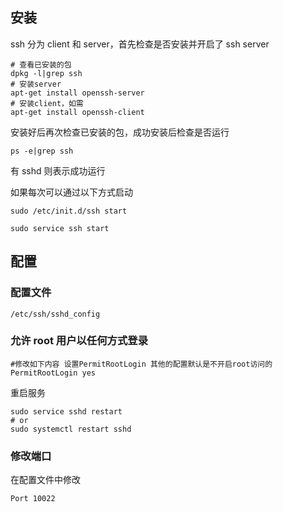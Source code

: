 ## 安装

ssh 分为 client 和 server，首先检查是否安装并开启了 ssh server


```shell
# 查看已安装的包
dpkg -l|grep ssh
# 安装server
apt-get install openssh-server
# 安装client，如需
apt-get install openssh-client
```

安装好后再次检查已安装的包，成功安装后检查是否运行

```shell
ps -e|grep ssh
```

有 sshd 则表示成功运行

如果每次可以通过以下方式启动

```shell
sudo /etc/init.d/ssh start

sudo service ssh start
```

## 配置

### 配置文件

`/etc/ssh/sshd_config`

### 允许 root 用户以任何方式登录

```
#修改如下内容 设置PermitRootLogin 其他的配置默认是不开启root访问的
PermitRootLogin yes
```

重启服务

```shell
sudo service sshd restart
# or
sudo systemctl restart sshd
```

### 修改端口

在配置文件中修改

```
Port 10022
```